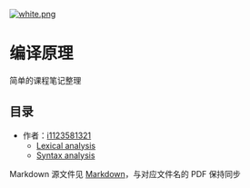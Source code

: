 [![white.png](https://i.loli.net/2019/04/11/5cae134487910.png)](https://github.com/i1123581321/NJU-open-resource)

# 编译原理
简单的课程笔记整理

## 目录
* 作者：[i1123581321](https://www.github.com/i1123581321)
  * [Lexical analysis](./notes/chapter_03.pdf)
  * [Syntax analysis](./notes/chapter_04.pdf)

Markdown 源文件见 [Markdown](https://github.com/i1123581321/NJU-open-resource/tree/master/compiler_principle/notes/markdown)，与对应文件名的 PDF 保持同步